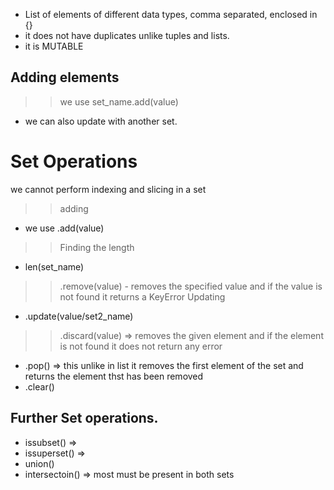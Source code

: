 - List of elements of different data types, comma separated, enclosed in {}
- it does not have duplicates unlike tuples and lists.
- it is MUTABLE
## Adding elements
>> we use set_name.add(value)
- we can also update with another set.
# Set Operations
we cannot perform indexing and slicing in a set
>> adding
- we use .add(value)
>> Finding the length
- len(set_name)
>> .remove(value) - removes the specified value and if the value is not found it returns a KeyError
>> Updating
- .update(value/set2_name)
>> .discard(value) => removes the given element and if the element is not found it does not return any error
- .pop() => this unlike in list it removes the first element of the set and returns the element thst has been removed
- .clear()
## Further Set operations. 
- issubset() => 
- issuperset() =>
- union()
- intersectoin() => most must be present in both sets